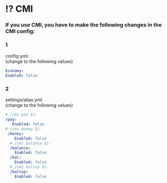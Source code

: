 # ⁉️ CMI

### If you use CMI, you have to make the following changes in the CMI config:

### 1

config.yml:\
(change to the following values)

```yaml
Economy:
Enabled: false
```

### 2

settings/alias.yml\
(change to the following values)

```yaml
# /cmi pay $1-
/pay: 
   Enabled: false 
# /cmi money $1-
 /money: 
    Enabled: false
  # /cmi balance $1-
  /balance:
    Enabled: false
  /bal:
    Enabled: false
  # /cmi baltop $1-
  /baltop:
    Enabled: false
```
